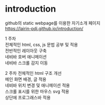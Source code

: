 # introduction
github의 static webpage를 이용한 자기소개 페이지  
https://lairin-pdj.github.io/introduction/


1 주차  
전체적인 html, css, js 문법 공부 및 적용  
전반적인 레이아웃 구축  
네비바 호버 애니메이션  
네비바 스크롤 감지 이동  
  
  
2 주차
전체적인 html 구조 개선  
메인 화면 배경, 글 적용  
네비바 위치 변경 및 애니메이션 적용  
스크롤 표시를 위한 마우스 svg 적용   
상단에 프로그래스바 적용   
